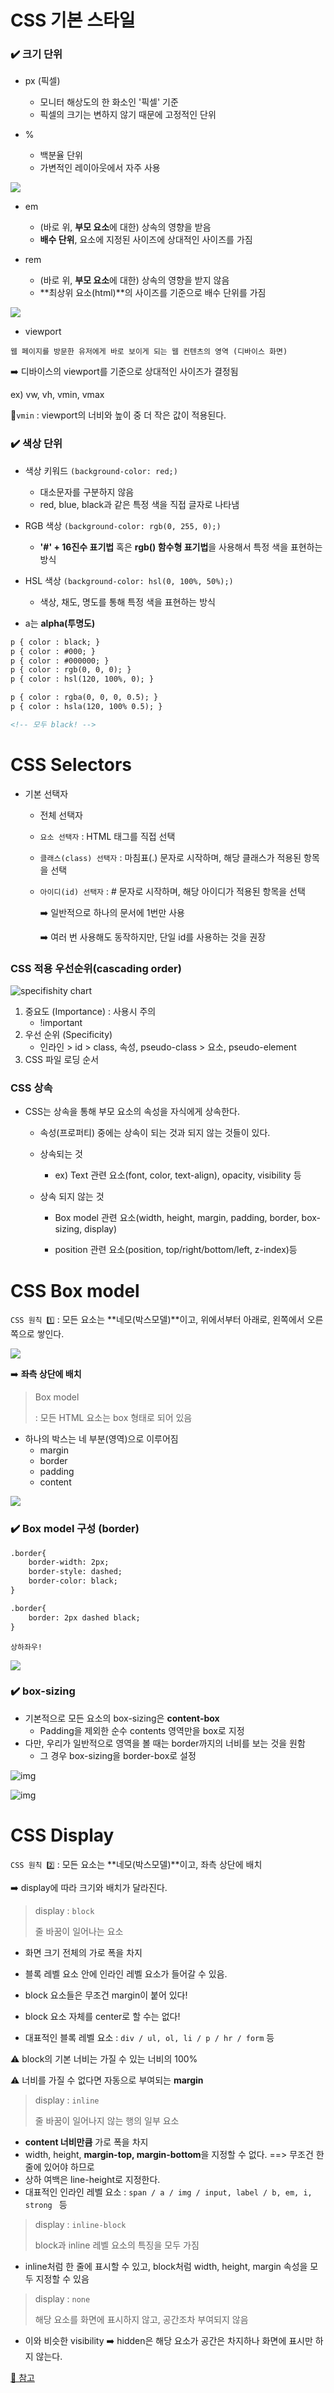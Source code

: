 # CSS 기본 스타일

### ✔️ 크기 단위

- px (픽셀)
  - 모니터 해상도의 한 화소인 '픽셀' 기준
  - 픽셀의 크기는 변하지 않기 때문에 고정적인 단위

- %
  - 백분율 단위
  - 가변적인 레이아웃에서 자주 사용

![](https://github.com/forwardyoung/TIL/blob/master/WEB/Web_CSS.assets/1.png)

- em
  - (바로 위, **부모 요소**에 대한) 상속의 영향을 받음
  - **배수 단위**, 요소에 지정된 사이즈에 상대적인 사이즈를 가짐

- rem
  - (바로 위, **부모 요소**에 대한) 상속의 영향을 받지 않음
  - **최상위 요소(html)**의 사이즈를 기준으로 배수 단위를 가짐

  

![](https://github.com/forwardyoung/TIL/blob/master/WEB/Web_CSS.assets/2.png)

- viewport

`웹 페이지를 방문한 유저에게 바로 보이게 되는 웹 컨텐츠의 영역 (디바이스 화면)`

➡️ 디바이스의 viewport를 기준으로 상대적인 사이즈가 결정됨

ex) vw, vh, vmin, vmax

📍`vmin` : viewport의 너비와 높이 중 더 작은 값이 적용된다.



### ✔️ 색상 단위

- 색상 키워드 `(background-color: red;)`
  - 대소문자를 구분하지 않음
  - red, blue, black과 같은 특정 색을 직접 글자로 나타냄
- RGB 색상 `(background-color: rgb(0, 255, 0);)`
  - **'#' + 16진수 표기법** 혹은 **rgb() 함수형 표기법**을 사용해서 특정 색을 표현하는 방식
- HSL 색상 `(background-color: hsl(0, 100%, 50%);)`
  - 색상, 채도, 명도를 통해 특정 색을 표현하는 방식

- a는 **alpha(투명도)**

```html
p { color : black; }
p { color : #000; }
p { color : #000000; }
p { color : rgb(0, 0, 0); }
p { color : hsl(120, 100%, 0); }

p { color : rgba(0, 0, 0, 0.5); }
p { color : hsla(120, 100% 0.5); }

<!-- 모두 black! -->
```

# CSS Selectors

- 기본 선택자

  - 전체 선택자

  - `요소 선택자` : HTML 태그를 직접 선택

  - `클래스(class) 선택자` : 마침표(.) 문자로 시작하며, 해당 클래스가 적용된 항목을 선택

  - `아이디(id) 선택자` : # 문자로 시작하며, 해당 아이디가 적용된 항목을 선택

    ➡️ 일반적으로 하나의 문서에 1번만 사용

     ➡️ 여러 번 사용해도 동작하지만, 단일 id를 사용하는 것을 권장

### CSS 적용 우선순위(cascading order)

![specifishity chart](https://specifishity.com/specifishity.png)

1. 중요도 (Importance) : 사용시 주의
   - !important
2. 우선 순위 (Specificity)
   - 인라인 > id > class, 속성, pseudo-class > 요소, pseudo-element
3. CSS 파일 로딩 순서

### CSS 상속

- CSS는 상속을 통해 부모 요소의 속성을 자식에게 상속한다.

  - 속성(프로퍼티) 중에는 상속이 되는 것과 되지 않는 것들이 있다.
  - 상속되는 것
    - ex) Text 관련 요소(font, color, text-align), opacity, visibility 등

  - 상속 되지 않는 것

    - Box model 관련 요소(width, height, margin, padding, border, box-sizing, display)

    - position 관련 요소(position, top/right/bottom/left, z-index)등

      

# CSS Box model

`CSS 원칙 1️⃣` : 모든 요소는 **네모(박스모델)**이고, 위에서부터 아래로, 왼쪽에서 오른쪽으로 쌓인다.

![](https://github.com/forwardyoung/TIL/blob/master/WEB/Web_CSS.assets/3.png)

➡️ **좌측 상단에 배치**

> Box model
>
> : 모든 HTML 요소는 box 형태로 되어 있음

- 하나의 박스는 네 부분(영역)으로 이루어짐
  - margin
  - border
  - padding
  - content

![](https://github.com/forwardyoung/TIL/blob/master/WEB/Web_CSS.assets/4.png)

### ✔️ Box model 구성 (border)

```html
.border{
	border-width: 2px;
	border-style: dashed;
	border-color: black;
}

.border{
	border: 2px dashed black;
}
```

`상하좌우!`

![](https://github.com/forwardyoung/TIL/blob/master/WEB/Web_CSS.assets/%EC%83%81%ED%95%98%EC%A2%8C%EC%9A%B0.png)

### ✔️ box-sizing

- 기본적으로 모든 요소의 box-sizing은 **content-box**
  - Padding을 제외한 순수 contents 영역만을 box로 지정
- 다만, 우리가 일반적으로 영역을 볼 때는 border까지의 너비를 보는 것을 원함
  - 그 경우 box-sizing을 border-box로 설정

![img](https://www.codingfactory.net/wp-content/uploads/css-property-box-sizing-02.png)

![img](https://www.codingfactory.net/wp-content/uploads/css-property-box-sizing-03.png)



# CSS Display

`CSS 원칙 2️⃣` : 모든 요소는 **네모(박스모델)**이고, 좌측 상단에 배치

➡️ display에 따라 크기와 배치가 달라진다.

> display : `block`
>
> 줄 바꿈이 일어나는 요소

- 화면 크기 전체의 가로 폭을 차지

- 블록 레벨 요소 안에 인라인 레벨 요소가 들어갈 수 있음.
- block 요소들은 무조건 margin이 붙어 있다!
- block 요소 자체를 center로 할 수는 없다!
- 대표적인 블록 레벨 요소 : `div / ul, ol, li / p / hr / form` 등

⚠️ block의 기본 너비는 가질 수 있는 너비의 100%	

⚠️ 너비를 가질 수 없다면 자동으로 부여되는 **margin**



> display : `inline`
>
> 줄 바꿈이 일어나지 않는 행의 일부 요소

- **content 너비만큼** 가로 폭을 차지
- width, height, **margin-top, margin-bottom**을 지정할 수 없다. ==> 무조건 한 줄에 있어야 하므로
- 상하 여백은 line-height로 지정한다.
- 대표적인 인라인 레벨 요소 : `span / a / img / input, label / b, em, i, strong ` 등



> display : `inline-block`
>
> block과 inline 레벨 요소의 특징을 모두 가짐

- inline처럼 한 줄에 표시할 수 있고, block처럼 width, height, margin 속성을 모두 지정할 수 있음



> display : `none`
>
> 해당 요소를 화면에 표시하지 않고, 공간조차 부여되지 않음

- 이와 비슷한 visibility ➡️ hidden은 해당 요소가 공간은 차지하나 화면에 표시만 하지 않는다.

[🔎 참고](https://developer.mozilla.org/ko/docs/Web/CSS/display)

